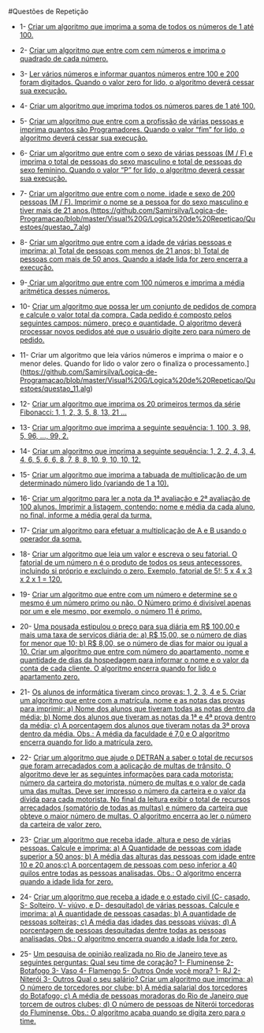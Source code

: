 #Questões de Repetição

* 1- [Criar um algoritmo que imprima a soma de todos os números de 1 até 100.](https://github.com/Samirsilva/Logica-de-Programacao/blob/master/Visual%20G/Logica%20de%20Repeticao/Questoes/questao_1.alg)

* 2- [Criar um algoritmo que entre com cem números e imprima o quadrado de cada número.](https://github.com/Samirsilva/Logica-de-Programacao/blob/master/Visual%20G/Logica%20de%20Repeticao/Questoes/questao_2.alg)

* 3- [Ler vários números e informar quantos números entre 100 e 200 foram digitados. Quando o valor zero for lido, o algoritmo deverá cessar sua execução.](https://github.com/Samirsilva/Logica-de-Programacao/blob/master/Visual%20G/Logica%20de%20Repeticao/Questoes/questao_3.alg)

* 4- [Criar um algoritmo que imprima todos os números pares de 1 até 100.](https://github.com/Samirsilva/Logica-de-Programacao/blob/master/Visual%20G/Logica%20de%20Repeticao/Questoes/questao_4.alg)

* 5- [Criar um algoritmo que entre com a profissão de várias pessoas e imprima quantos são Programadores. Quando o valor “fim” for lido, o algoritmo deverá cessar sua execução.](https://github.com/Samirsilva/Logica-de-Programacao/blob/master/Visual%20G/Logica%20de%20Repeticao/Questoes/questao_5.alg)

* 6- [Criar um algoritmo que entre com o sexo de várias pessoas (M / F) e imprima o total de pessoas do sexo masculino e total de pessoas do sexo feminino. Quando o valor “P” for lido, o algoritmo deverá cessar sua execução.](https://github.com/Samirsilva/Logica-de-Programacao/blob/master/Visual%20G/Logica%20de%20Repeticao/Questoes/questao_6.alg)

* 7- [Criar um algoritmo que entre com o nome, idade e sexo de 200 pessoas (M / F). Imprimir o nome se a pessoa for do sexo masculino e tiver mais de 21 anos.](https://github.com/Samirsilva/Logica-de-Programacao/blob/master/Visual%20G/Logica%20de%20Repeticao/Questoes/questao_1.alg)(https://github.com/Samirsilva/Logica-de-Programacao/blob/master/Visual%20G/Logica%20de%20Repeticao/Questoes/questao_7.alg)

* 8- [Criar um algoritmo que entre com a idade de várias pessoas e imprima: a)	Total de pessoas com menos de 21 anos; b)	Total de pessoas com mais de 50 anos. Quando a idade lida for zero encerra a execução.](https://github.com/Samirsilva/Logica-de-Programacao/blob/master/Visual%20G/Logica%20de%20Repeticao/Questoes/questao_8.alg)

* 9-[ Criar um algoritmo que entre com 100 números e imprima a média aritmética desses números.](https://github.com/Samirsilva/Logica-de-Programacao/blob/master/Visual%20G/Logica%20de%20Repeticao/Questoes/questao_9.alg)

* 10- [Criar um algoritmo que possa ler um conjunto de pedidos de compra e calcule o valor total da compra. Cada pedido é composto pelos seguintes campos: número, preço e quantidade. O algoritmo deverá processar novos pedidos até que o usuário digite zero para número de pedido.](https://github.com/Samirsilva/Logica-de-Programacao/blob/master/Visual%20G/Logica%20de%20Repeticao/Questoes/questao_10.alg)

* 11- Criar um algoritmo que leia vários números e imprima o maior e o menor deles. Quando for lido o valor zero o finaliza o processamento.](https://github.com/Samirsilva/Logica-de-Programacao/blob/master/Visual%20G/Logica%20de%20Repeticao/Questoes/questao_11.alg)

* 12- [Criar um algoritmo que imprima os 20 primeiros termos da série Fibonacci: 1, 1, 2, 3, 5, 8, 13, 21 ...](https://github.com/Samirsilva/Logica-de-Programacao/blob/master/Visual%20G/Logica%20de%20Repeticao/Questoes/questao_12.alg)

* 13- [Criar um algoritmo que imprima a seguinte sequência: 1, 100, 3, 98, 5, 96, ..., 99, 2.](https://github.com/Samirsilva/Logica-de-Programacao/blob/master/Visual%20G/Logica%20de%20Repeticao/Questoes/questao_13.alg)

* 14- [Criar um algoritmo que imprima a seguinte sequência: 1, 2, 2, 4, 3, 4, 4, 6, 5, 6, 6, 8, 7, 8, 8, 10, 9, 10, 10, 12.](https://github.com/Samirsilva/Logica-de-Programacao/blob/master/Visual%20G/Logica%20de%20Repeticao/Questoes/questao_14.alg)

* 15- [Criar um algoritmo que imprima a tabuada de multiplicação de um determinado número lido (variando de 1 a 10). ](https://github.com/Samirsilva/Logica-de-Programacao/blob/master/Visual%20G/Logica%20de%20Repeticao/Questoes/questao_15.alg)

* 16- [Criar um algoritmo para ler a nota da 1ª avaliação e 2ª avaliação de 100 alunos. Imprimir a listagem, contendo: nome e média da cada aluno, no final, informe a média geral da turma.](https://github.com/Samirsilva/Logica-de-Programacao/blob/master/Visual%20G/Logica%20de%20Repeticao/Questoes/questao_16.alg)

* 17- [Criar um algoritmo para efetuar a multiplicação de A e B usando o operador da soma.](https://github.com/Samirsilva/Logica-de-Programacao/blob/master/Visual%20G/Logica%20de%20Repeticao/Questoes/questao_17.alg)

* 18- [Criar um algoritmo que leia um valor e escreva o seu fatorial. O fatorial de um número n é o produto de todos os seus antecessores, incluindo si próprio e excluindo o zero. Exemplo, fatorial de 5!: 5 x 4 x 3 x 2 x 1 = 120.](https://github.com/Samirsilva/Logica-de-Programacao/blob/master/Visual%20G/Logica%20de%20Repeticao/Questoes/questao_18.alg)

* 19- [Criar um algoritmo que entre com um número e determine se o mesmo é um número primo ou não. O Número primo é divisível apenas por um e ele mesmo, por exemplo, o número 11 é primo.](https://github.com/Samirsilva/Logica-de-Programacao/blob/master/Visual%20G/Logica%20de%20Repeticao/Questoes/questao_19.alg)

* 20- [Uma pousada estipulou o preço para sua diária em R$ 100,00 e mais uma taxa de serviços diária de: a)	R$ 15,00, se o número de dias for menor que 10; b)	R$ 8,00, se o número de dias for maior ou igual a 10. Criar um algoritmo que entre com número do apartamento, nome e quantidade de dias da hospedagem para informar o nome e o valor da conta de cada cliente. O algoritmo encerra quando for lido o apartamento zero.](https://github.com/Samirsilva/Logica-de-Programacao/blob/master/Visual%20G/Logica%20de%20Repeticao/Questoes/questao_20.alg)

* 21- [Os alunos de informática tiveram cinco provas: 1, 2, 3, 4 e 5. Criar um algoritmo que entre com a matrícula, nome e as notas das provas para imprimir: a)	Nome dos alunos que tiveram todas as notas dentro da média; b)	Nome dos alunos que tiveram as notas da 1ª e 4ª prova dentro da média; c)	A porcentagem dos alunos que tiveram notas da 3ª prova dentro da média. Obs.: A média da faculdade é 7,0 e O algoritmo encerra quando for lido a matrícula zero.](https://github.com/Samirsilva/Logica-de-Programacao/blob/master/Visual%20G/Logica%20de%20Repeticao/Questoes/questao_21.alg)

* 22- [Criar um algoritmo que ajude o DETRAN a saber o total de recursos que foram arrecadados com a aplicação de multas de trânsito. O algoritmo deve ler as seguintes informações para cada motorista: número da carteira do motorista, número de multas e o valor de cada uma das multas. Deve ser impresso o número da carteira e o valor da dívida para cada motorista. No final da leitura exibir o total de recursos arrecadados (somatório de todas as multas) e número da carteira que obteve o maior número de multas. O algoritmo encerra ao ler o número da carteira de valor zero.](https://github.com/Samirsilva/Logica-de-Programacao/blob/master/Visual%20G/Logica%20de%20Repeticao/Questoes/questao_22.alg)

* 23- [Criar um algoritmo que receba idade, altura e peso de várias pessoas. Calcule e imprima: a)	A Quantidade de pessoas com idade superior a 50 anos; b)	A média das alturas das pessoas com idade entre 10 e 20 anos;c)	A porcentagem de pessoas com peso inferior a 40 quilos entre todas as pessoas analisadas. Obs.: O algoritmo encerra quando a idade lida for zero.](https://github.com/Samirsilva/Logica-de-Programacao/blob/master/Visual%20G/Logica%20de%20Repeticao/Questoes/questao_23.alg)
 
* 24- [Criar um algoritmo que receba a idade e o estado civil (C- casado, S- Solteiro, V- viúvo, e D- desquitado) de várias pessoas. Calcule e imprima: a)	A quantidade de pessoas casadas; b)	A quantidade de pessoas solteiras; c)	A média das idades das pessoas viúvas; d)	A porcentagem de pessoas desquitadas dentre todas as pessoas analisadas. Obs.: O algoritmo encerra quando a idade lida for zero.](https://github.com/Samirsilva/Logica-de-Programacao/blob/master/Visual%20G/Logica%20de%20Repeticao/Questoes/questao_24.alg)

* 25- [Um pesquisa de opinião realizada no Rio de Janeiro teve as seguintes perguntas: Qual seu time de coração? 1- Fluminense 2- Botafogo 3- Vaso 4- Flamengo 5- Outros  Onde você mora? 1- RJ 2- Niterói 3- Outros Qual o seu salário? Criar um algoritmo que imprima: a)	O número de torcedores por clube; b)	A média salarial dos torcedores do Botafogo; c)	A média de pessoas moradoras do Rio de Janeiro que torcem de outros clubes; d)	O número de pessoas de Niterói torcedoras do Fluminense. Obs.: O algoritmo acaba quando se digita zero para o time.](https://github.com/Samirsilva/Logica-de-Programacao/blob/master/Visual%20G/Logica%20de%20Repeticao/Questoes/questao_25.alg)
